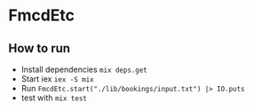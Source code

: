# FmcdEtc

## How to run

* Install dependencies `mix deps.get`
* Start iex `iex -S mix`
* Run `FmcdEtc.start("./lib/bookings/input.txt") |> IO.puts`
* test with `mix test`


